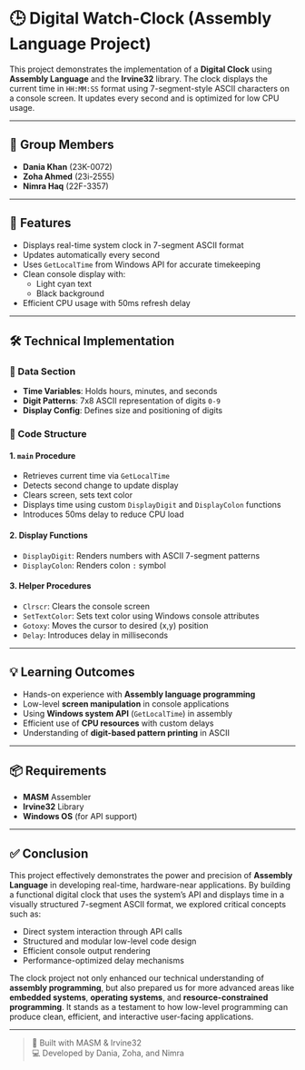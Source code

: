 # 🕒 Digital Watch-Clock (Assembly Language Project)

This project demonstrates the implementation of a **Digital Clock** using **Assembly Language** and the **Irvine32** library. The clock displays the current time in `HH:MM:SS` format using 7-segment-style ASCII characters on a console screen. It updates every second and is optimized for low CPU usage.

---

## 👥 Group Members

- **Dania Khan** (23K-0072)  
- **Zoha Ahmed** (23i-2555)  
- **Nimra Haq** (22F-3357)

---

## 🚀 Features

- Displays real-time system clock in 7-segment ASCII format  
- Updates automatically every second  
- Uses `GetLocalTime` from Windows API for accurate timekeeping  
- Clean console display with:
  - Light cyan text  
  - Black background  
- Efficient CPU usage with 50ms refresh delay  

---

## 🛠 Technical Implementation

### 📁 Data Section

- **Time Variables**: Holds hours, minutes, and seconds  
- **Digit Patterns**: 7x8 ASCII representation of digits `0-9`  
- **Display Config**: Defines size and positioning of digits  

### 🧠 Code Structure

#### 1. `main` Procedure
- Retrieves current time via `GetLocalTime`  
- Detects second change to update display  
- Clears screen, sets text color  
- Displays time using custom `DisplayDigit` and `DisplayColon` functions  
- Introduces 50ms delay to reduce CPU load  

#### 2. Display Functions
- `DisplayDigit`: Renders numbers with ASCII 7-segment patterns  
- `DisplayColon`: Renders colon `:` symbol  

#### 3. Helper Procedures
- `Clrscr`: Clears the console screen  
- `SetTextColor`: Sets text color using Windows console attributes  
- `Gotoxy`: Moves the cursor to desired (x,y) position  
- `Delay`: Introduces delay in milliseconds  

---

## 💡 Learning Outcomes

- Hands-on experience with **Assembly language programming**  
- Low-level **screen manipulation** in console applications  
- Using **Windows system API** (`GetLocalTime`) in assembly  
- Efficient use of **CPU resources** with custom delays  
- Understanding of **digit-based pattern printing** in ASCII  

---

## 📦 Requirements

- **MASM** Assembler  
- **Irvine32** Library  
- **Windows OS** (for API support)

---

## ✅ Conclusion

This project effectively demonstrates the power and precision of **Assembly Language** in developing real-time, hardware-near applications. By building a functional digital clock that uses the system’s API and displays time in a visually structured 7-segment ASCII format, we explored critical concepts such as:

- Direct system interaction through API calls  
- Structured and modular low-level code design  
- Efficient console output rendering  
- Performance-optimized delay mechanisms

The clock project not only enhanced our technical understanding of **assembly programming**, but also prepared us for more advanced areas like **embedded systems**, **operating systems**, and **resource-constrained programming**. It stands as a testament to how low-level programming can produce clean, efficient, and interactive user-facing applications.

---

> 🔧 Built with MASM & Irvine32  
> 💻 Developed by Dania, Zoha, and Nimra  
